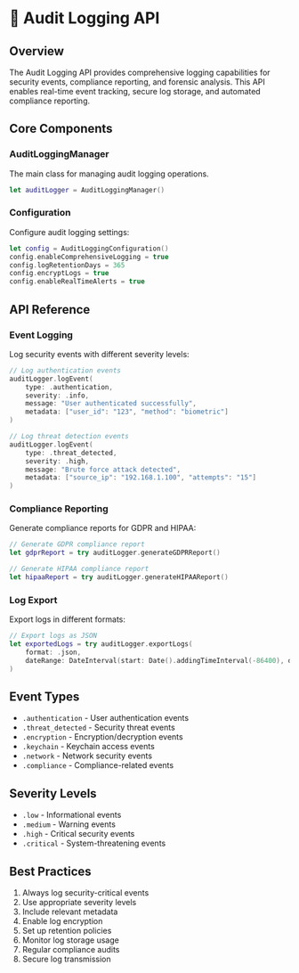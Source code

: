 # 🔐 Audit Logging API

## Overview

The Audit Logging API provides comprehensive logging capabilities for security events, compliance reporting, and forensic analysis. This API enables real-time event tracking, secure log storage, and automated compliance reporting.

## Core Components

### AuditLoggingManager

The main class for managing audit logging operations.

```swift
let auditLogger = AuditLoggingManager()
```

### Configuration

Configure audit logging settings:

```swift
let config = AuditLoggingConfiguration()
config.enableComprehensiveLogging = true
config.logRetentionDays = 365
config.encryptLogs = true
config.enableRealTimeAlerts = true
```

## API Reference

### Event Logging

Log security events with different severity levels:

```swift
// Log authentication events
auditLogger.logEvent(
    type: .authentication,
    severity: .info,
    message: "User authenticated successfully",
    metadata: ["user_id": "123", "method": "biometric"]
)

// Log threat detection events
auditLogger.logEvent(
    type: .threat_detected,
    severity: .high,
    message: "Brute force attack detected",
    metadata: ["source_ip": "192.168.1.100", "attempts": "15"]
)
```

### Compliance Reporting

Generate compliance reports for GDPR and HIPAA:

```swift
// Generate GDPR compliance report
let gdprReport = try auditLogger.generateGDPRReport()

// Generate HIPAA compliance report
let hipaaReport = try auditLogger.generateHIPAAReport()
```

### Log Export

Export logs in different formats:

```swift
// Export logs as JSON
let exportedLogs = try auditLogger.exportLogs(
    format: .json,
    dateRange: DateInterval(start: Date().addingTimeInterval(-86400), duration: 86400)
)
```

## Event Types

- `.authentication` - User authentication events
- `.threat_detected` - Security threat events
- `.encryption` - Encryption/decryption events
- `.keychain` - Keychain access events
- `.network` - Network security events
- `.compliance` - Compliance-related events

## Severity Levels

- `.low` - Informational events
- `.medium` - Warning events
- `.high` - Critical security events
- `.critical` - System-threatening events

## Best Practices

1. Always log security-critical events
2. Use appropriate severity levels
3. Include relevant metadata
4. Enable log encryption
5. Set up retention policies
6. Monitor log storage usage
7. Regular compliance audits
8. Secure log transmission
